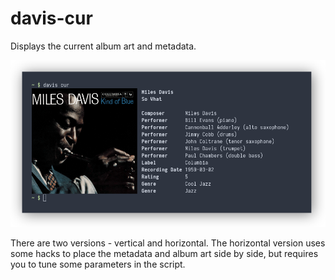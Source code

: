 # davis-cur
Displays the current album art and metadata.

![davis-cur screenshot](../../scrots/cur.png)

There are two versions - vertical and horizontal. The horizontal version uses
some hacks to place the metadata and album art side by side, but requires you
to tune some parameters in the script.
